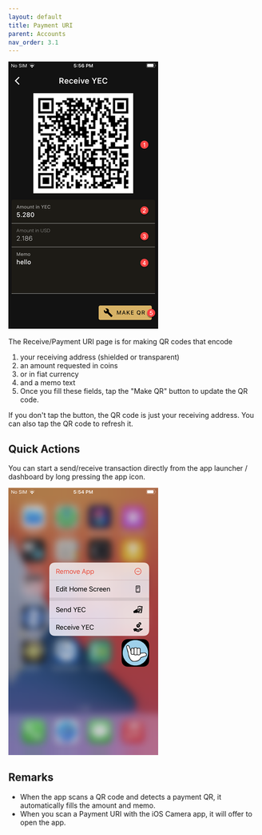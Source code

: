 ```yaml
---
layout: default
title: Payment URI
parent: Accounts
nav_order: 3.1
---
```


![Payment](img/IMG_0143.PNG)

The Receive/Payment URI page is for making QR codes that encode

1. your receiving address (shielded or transparent)
2. an amount requested in coins
3. or in fiat currency
4. and a memo text
5. Once you fill these fields, tap the "Make QR" button to update the QR code.

If you don't tap the button, the QR code is just your receiving address. You
can also tap the QR code to refresh it.

## Quick Actions

You can start a send/receive transaction directly from the app launcher / dashboard
by long pressing the app icon.

![Payment](img/IMG_0142.PNG)

## Remarks

- When the app scans a QR code and detects a payment QR, it automatically
fills the amount and memo.
- When you scan a Payment URI with the iOS Camera app, it will offer to
open the app.
